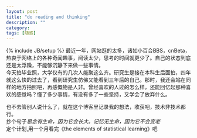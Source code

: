 ```yaml
---
layout: post
title: "do reading and thinking"
description: ""
category: 
tags: [随感]
---
```

{% include JB/setup %}
最近一年，网站逛的太多，诸如小百合BBS，cnBeta，热衷于网络上的各种奇闻趣事，阅读太少，思考的时间就更少了。自己的状态到底还是太浮躁，不能够沉静下来做一些事情。  
今天拍毕业照，大学仅有的几次人能聚这么齐。研究生是接在本科生后面拍，四年就这么快的过去了，看到研究生仿佛又能看到三年后的自己。那时，我还会站在同样的地方拍照吧，再感慨物是人非。曾经喜欢的人过的怎么样，还能回忆起那种喜欢的感觉吗？懂了多少事情，有没有多了一些坚持，又学会了放弃什么。  

也不去管别人说什么了，就在这个博客里记录我的想法，收获吧，技术非技术都行。  
抄个句子*思念有生命，因为它会长大。记忆无生命，因为它不会变老*  
定个计划,用一个月看完《the elements of statistical learning》吧

